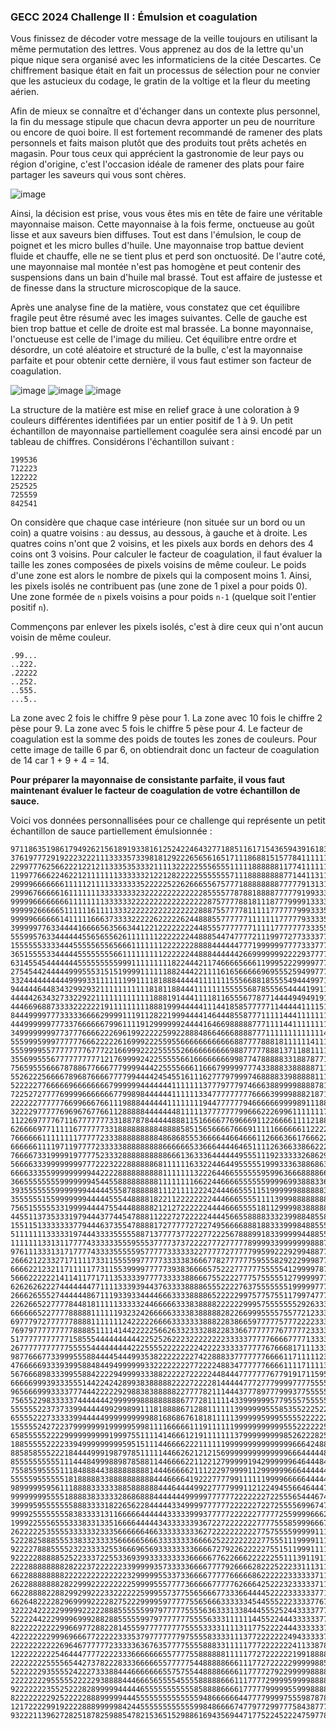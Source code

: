 ### GECC 2024 Challenge II : Émulsion et coagulation
Vous finissez de décoder votre message de la veille toujours en utilisant la même permutation des lettres.
Vous apprenez au dos de la lettre qu'un pique nique sera organisé avec les informaticiens de la citée Descartes.
Ce chiffrement basique était en fait un processus de sélection pour ne convier que les astucieux du codage, le gratin de la voltige et la fleur du meeting aérien.

Afin de mieux se connaître et d'échanger dans un contexte plus personnel, la fin du message stipule que chacun devra apporter un peu de nourriture ou encore de quoi boire.
Il est fortement recommandé de ramener des plats personnels et faits maison plutôt que des produits tout prêts achetés en magasin.
Pour tous ceux qui apprécient la gastronomie de leur pays ou région d'origine, c'est l'occasion idéale de ramener des plats pour faire partager les saveurs qui vous sont chères.

![image](https://github.com/MunMaks/GECC-2024/assets/98954111/f7f069df-23e2-43c3-81bb-6c5167349e0a)



Ainsi, la décision est prise, vous vous êtes mis en tête de faire une véritable mayonnaise maison. Cette mayonnaise à la fois ferme, onctueuse au goût lisse et aux saveurs bien diffuses.
Tout est dans l'émulsion, le coup de poignet et les micro bulles d'huile.
Une mayonnaise trop battue devient fluide et chauffe, elle ne se tient plus et perd son onctuosité.
De l'autre coté, une mayonnaise mal montée n'est pas homogène et peut contenir des suspensions dans un bain d'huile mal brassé.
Tout est affaire de justesse et de finesse dans la structure microscopique de la sauce.


Après une analyse fine de la matière, vous constatez que cet équilibre fragile peut être résumé avec les images suivantes.
Celle de gauche est bien trop battue et celle de droite est mal brassée. La bonne mayonnaise, l'onctueuse est celle de l'image du milieu.
Cet équilibre entre ordre et désordre, un coté aléatoire et structuré de la bulle, c'est la mayonnaise parfaite et pour obtenir cette dernière,
il vous faut estimer son facteur de coagulation.


![image](https://github.com/MunMaks/GECC-2024/assets/98954111/75c4c6b4-03e2-4aca-bbda-5a831fe674f2)
![image](https://github.com/MunMaks/GECC-2024/assets/98954111/9f4b8b06-46aa-4640-abe1-dfba180f7c87)
![image](https://github.com/MunMaks/GECC-2024/assets/98954111/742145da-0112-453e-99ff-85180591daaf)


La structure de la matière est mise en relief grace à une coloration à 9 couleurs différentes identifiées par un entier positif de 1 à 9.
Un petit échantillon de mayonnaise partiellement coagulée sera ainsi encodé par un tableau de chiffres. Considérons l'échantillon suivant :


```
199536
712223
122222
252525
725559
842541
```





On considère que chaque case intérieure (non située sur un bord ou un coin) a quatre voisins : au dessus, au dessous, à gauche et à droite.
Les quatres coins n'ont que 2 voisins, et les pixels aux bords en dehors des 4 coins ont 3 voisins.
Pour calculer le facteur de coagulation, il faut évaluer la taille les zones composées de pixels voisins de même couleur.
Le poids d'une zone est alors le nombre de pixels qui la composent moins 1.
Ainsi, les pixels isolés ne contribuent pas (une zone de 1 pixel a pour poids 0).
Une zone formée de `n` pixels voisins a pour poids `n-1` (quelque soit l'entier positif `n`).

Commençons par enlever les pixels isolés, c'est à dire ceux qui n'ont aucun voisin de même couleur.

```
.99...
..222.
.22222
..252.
..555.
...5..
```

La zone avec 2 fois le chiffre 9 pèse pour 1. La zone avec 10 fois le chiffre 2 pèse pour 9.
La zone avec 5 fois le chiffre 5 pèse pour 4. Le facteur de coagulation est la somme des poids de toutes les zones de couleurs.
Pour cette image de taille 6 par 6, on obtiendrait donc un facteur de coagulation de 14 car 1 + 9 + 4 = 14.


<b>Pour préparer la mayonnaise de consistante parfaite, il vous faut maintenant évaluer le facteur de coagulation de votre échantillon de sauce.</b>


Voici vos données personnallisées pour ce challenge qui représente un petit échantillon de sauce partiellement émulsionnée :

```
9711863519861794926215618919338161252422464327718851161715436594391618328746611692454786842229736443
3761977729192223222111333357339818129222656561651711186881515778411111117777935665555112122222395312
2299777625662221221211333535333211113222225556555111118888881177411111112777766665656165522222243361
1199776662246221211111113333332122128222225555555711188888888771441131117777766666566655552222233354
2999966666661111121111333333352222252262666556757771888888887777791313177777666666666665552222233334
2999676666616111111133333333232222222222222855557787881888877777919933377777766666666665555222233333
9999966666666111111113333332222222222222222287577778818111877799991333337575776655767665555232399332
9999926666651111116111133322222222222222228887557777811111777777999333555575777577776745555533999935
9999966666614111116663733332222262222262448885577777711111117777793333575777578757777744555333339939
3999997763344441666656356634412212222222244855577777771111177777773335577773758827777442253333393999
5559957633444444556565562611111112222222448885447477772111997727733337777733378222777442222363339999
1555555333344455555655656661111111222222288884444447771999999777733377778383377228224442222636399999
3651555533444445555555566111111111222222448884444442669999999222293777778833778222184422236626692192
6314554544444445555555559991111111118224442117466665666119995222999977788883732881811222226666252119
2754544244444999555315151999911111188244422111161656666696955525949977778883333511111212226166555111
3324444444444999933111111199111181888444441111111555668818555549444997116868335551515552245155511114
9444446448343299293211111111111818118844411111115555568785556544441991118886355555255552444555511118
4444426343273322922111111111111188819144411118116555677877144449494919116866335555225154545455511189
4446696887333322222219111111111888199944444111441858577777114444411115111666383822252114145555551228
8444999977733333666629999111911282219994444146444855877711111444111111114663848385222211555555522226
4449999997773376666667996111191299999924444164669888887771111441111111114444883335522331155555422225
3499999999773777666622269619922222599228884866466688887771111111111111444444438335552333115555542439
5559995999777777666222226169992225595566666666666688777788818111111411114444333335233333155555577779
5559999557777777767772216699922225555526666666666988777778881371188111111444433311163311115566777771
3556995556777777777712176999924225555566166666666998774788888331887877111444393111634336156556677777
7565955566678788677666777999944422555566611666799999777433888338888871111474731111143334556666667727
5526222566667896876666777799444424545516111627779799974688883398888811114447773111167375555666677777
5222227766666966666666799999944444441111111377797779746663889999888878117477777111476775555566911713
7225272777769999666666677998984444441111113347777777776666399998882187184447777444447775555599911118
2222227777776699666766111988844444411111111944777777946666669999891118874477777344444755555999111111
3222297777769696767766112888884444444811111377777779966622269961111111777777778333344175559999911116
1122697777671167777777331887878444448881151666677696669112266661111218887777788837735488885999111121
6266669771111167777773318888888884888858515656666766691111166666611222277788888833755888888598111119
7666666111111117777723338888888884868685553666644664666112666366176662289888888887555888888855119994
6666661111971197777233333888888888666666533666444464651111263663386622266988888787758888888555591999
7666673319999197777523332888888888866613633364444449555111923333326862966988889877755888685555551999
5666633399999999777222322288888868111111633224464495555519993336388686366684844433372151655555556925
6666333559999999994422228888888888111111132226446655555595996366688886666633444733333516666559566666
3665555555599999994544558888888881111111166224466665555559999699388833636333343733333114666565666665
3935555555999999944444555878888881112111122242444665551151999999888888363633334773331144666669963223
3555555155999999944444555448888182211222222224446665555111139998888888886363323777374144466663222229
7565155555331999944447554448888821212722222244446665555181129999838888888333332774744449996932222222
4455113735333197944437744547888112227272222244445665588883332399884855888333321717444444999966622222
1551151333333377944463735547888817277777272274956666888188333999848855558733111174644449999966662222
5111111133333197444333355555887137777377222772225678889918339999944885557771111765444147979666666222
1111111331311777743333335559555377773737222277727777789999339999999888777771188854441177776666666229
9761113331317177774333355555957777733333322777772777779959922292994887777771118555444717776766666679
2666212233271711117331155559977777333338366677827777775955582922299987777777135855551177777766666697
6666221232117111117731155399997777739383666657522277777755555412999978777777778555552177377755666888
5666222222141141177171135333397777333338866675522227775755555127999997777877957555555133777555555888
6262626222744444447711113339394437633338888655522227637555555519999977778771177555552333333755558588
2666265552744444486711193393344446663333888865222229975775755117997477738818777555566333333395555888
2262665227777844818111113333324466666333838888222222999575555555292633388887777557111333333399988881
6666665227777888881111119323242666663333838888828226699955557557721233388877777751177333339999898882
6977797277777788881111111242222266663333333888228386659777775777222233388877777711777733313999998918
7697977777777788885111141442222256626332333288228336677777776777772333338337771111777373311999999996
5177777777777158555444444444422525262223222222223333377777666677771333333377777111777733319999999999
2677777777777555554444444442225555222222224222233333777776766681711133333337788811177773711199119999
9877666773399955588444454449935382222222274228883377777776666117111112333368888811177777111111111999
4766666933393995884844949999993322222222772222488347777776666111171111333666688899197711111111112997
5676668983339955884222294999933388222227222224484447777777677919171159536666689899999111111177172929
6666699939333555144224242899383888882222722228144444777277799997777555555666699999995511111777777237
9656669993333777444222229298838388888227777821114443777897779993775555556666999999595151115177777772
7565522983333374444444299999988888888867772811111433999999577955575555555666699999255599999557777777
5555552237373399444449929989911181888867128811111139999995558535522252255552629999225599999555777777
6555522273333399444449999999999881686867618181111139999959995555522222255525629222255599999557777777
1555552427223799999991999995998111166666111911111199999999999555222222555555572922225555993555777774
6585555522229999999999199975511114146661219111111137999999999852622282582555777992255599955555557552
1885555522223394999999999595151114466662221111119999999999999996664248885257777999292699995255595581
8858585552221844449991987978511111446626212121569999999999999966644444833255729999266696929225555559
8555555555511144484999889878588114466662211221279999919429999996464448433453372992226669992222965552
7558559555511184888443888888888144466666211122297999911299999966644444433443332292266666777929664982
5555595555551818888833888888888844466664192227777991111119999666664444473443332292222666777299644435
9899999595611188883333338858888884446444499227777999112122494556646444774943329492966666699999494448
9999999955551888838333332868688844444449999977777722222227225556544467477723229499986666779999944444
3999959555555588833331822656228444443349999777777222222722725555699674777224244449988636777799134444
9999255555555838333313116666644444433333999377777222222777772559999666222222244499988838777711164442
1999225556555333833133516666444443433333393672272222222777755585999666727244244444118333377711666444
2622222535555333333233356666664663333333336272222222222775755559999911114444444444111333477116666435
5222825888555338332333356666656663333333366662522222222277555111999911122244444441211434441111661493
9222278885555232233332553666965693333333366667279226222227551511999111112244444421111333811111333116
9222228888852522333722553369399333333333666667762266622222255111391191111264444111113333131113311111
2222888888882822237222222339999935733333666677779266662822252223311131116166444111115333351133331184
6622888888882222222222222232999995533733666677777666668622222233333371111166841111115533351111331117
2622888888828229992222222225999955577773666667777762666425222323333371111118881111155353525111318178
6622888822882992992223322222259995573775565666773336644445222233333377111788888111111922221111138881
6626482222829699992222827522299995977777556566633333345445552223333776717778881111119222211111718888
3222242222299999222228885555559979777775555636333133844455525244333377777778861111162922121111158482
5222244222999969992882885555599797777777555563331111114455224443333337777588886111166922221116555535
8222222222299669772882281455597777777775555333311113117752222444333333777756666111166622666111155559
4222222229996966677222223335379777777797555583333111377222222249433333755555661116166652661115515552
2222222222269646777777233333636763577775555888331111177722222224113387875555568111666556666111115552
1222222222546444777722223336666666557777558888881111177272222221991888887555558816665656266111116566
2222222255556544273782228333666665577777544888886661117727222229999988585555888886666665666112122562
5222222935555242227333884446666666557575544888866661177772792299999888888555588466666666661121222624
2222222295555522222938888444666565555455558888866611177772999959999888888855594446666666111999226669
9222222235525222828999994444465555555555585888866661777779999955999888888555559444666616111199266666
8222222229252222288899999444555555555555559486666664477779999755598787877555594949464255111296666661
1217222299192222888999998424455555555555599848666674779772997775843877777599999494446555122463656664
9322211396272825187825988547821536515298861694356944717752245222475977876769319994449561322816161372
```
